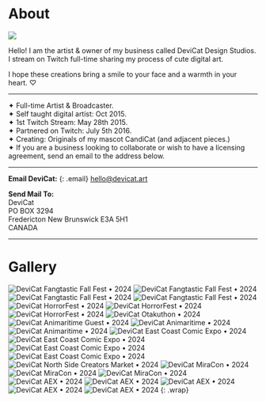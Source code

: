 # About
![](img/dc.png)

Hello! I am the artist & owner of my business called DeviCat Design Studios. I stream on Twitch full-time sharing my process of cute digital art. 

I hope these creations bring a smile to your face and a warmth in your heart. ♡

---
✦ Full-time Artist & Broadcaster. <br>
✦ Self taught digital artist: Oct 2015. <br>
✦ 1st Twitch Stream: May 28th 2015. <br>
✦ Partnered on Twitch: July 5th 2016. <br>
✦ Creating: Originals of my mascot CandiCat (and adjacent pieces.) <br>
✦ If you are a business looking to collaborate or wish to have a licensing agreement, send an email to the address below.<br>

---
<!-- ---
--- -->

**Email DeviCat:**
{: .email}
[hello@devicat.art](mailto:hello@devicat.art)

**Send Mail To:** <br>
DeviCat <br>
PO BOX 3294 <br>
Fredericton New Brunswick E3A 5H1 <br>
CANADA <br>

---

# Gallery

![DeviCat Fangtastic Fall Fest • 2024](img/events/events_DeviCat_FangtasticFallFest_2024_001.jpeg)
![DeviCat Fangtastic Fall Fest • 2024](img/events/events_DeviCat_FangtasticFallFest_2024_002.jpeg)
![DeviCat Fangtastic Fall Fest • 2024](img/events/events_DeviCat_FangtasticFallFest_2024_003.jpeg)
![DeviCat Fangtastic Fall Fest • 2024](img/events/events_DeviCat_FangtasticFallFest_2024_004.jpeg)
![DeviCat HorrorFest • 2024](img/events/events_DeviCat_HorrorFest_2024_001.jpg)
![DeviCat HorrorFest • 2024](img/events/events_DeviCat_HorrorFest_2024_002.jpg)
![DeviCat HorrorFest • 2024](img/events/events_DeviCat_HorrorFest_2024_003.jpg)
![DeviCat Otakuthon • 2024](img/events/events_DeviCat_Otakuthon_2024_001.jpg)
![DeviCat Animaritime Guest • 2024](img/events/events_DeviCat_Animaritime_2024_Guest.png)
![DeviCat Animaritime • 2024](img/events/events_DeviCat_Animaritime_2024_001.jpeg)
![DeviCat Animaritime • 2024](img/events/events_DeviCat_Animaritime_2024_002.jpeg)
![DeviCat East Coast Comic Expo • 2024](img/events/events_DeviCat_ECCE_2024_001.jpeg)
![DeviCat East Coast Comic Expo • 2024](img/events/events_DeviCat_ECCE_2024_002.jpeg)
![DeviCat East Coast Comic Expo • 2024](img/events/events_DeviCat_ECCE_2024_003.jpeg)
![DeviCat East Coast Comic Expo • 2024](img/events/events_DeviCat_ECCE_2024_004.jpeg)
![DeviCat North Side Creators Market • 2024](img/events/events_DeviCat_NorthSide_2024_001.jpeg)
![DeviCat MiraCon • 2024](img/events/events_DeviCat_MiraCon_2024_001.jpeg)
![DeviCat MiraCon • 2024](img//events/events_DeviCat_MiraCon_2024_002.jpeg)
![DeviCat MiraCon • 2024](img/events/events_DeviCat_MiraCon_2024_003.jpeg)
![DeviCat AEX • 2024](img/events/events_devicat_AEX_2024_001.jpeg)
![DeviCat AEX • 2024](img/events/events_devicat_AEX_2024_002.jpeg)
![DeviCat AEX • 2024](img/events/events_devicat_AEX_2024_003.jpeg)
![DeviCat AEX • 2024](img/events/events_devicat_AEX_2024_004.jpeg)
![DeviCat AEX • 2024](img/events/events_devicat_AEX_2024_005.jpeg)
{: .wrap}
